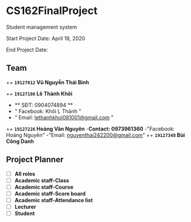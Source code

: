 # CS162FinalProject
Student management system

Start Project Date: April 18, 2020

End Project Date:
## Team
++ **`19127012` Vũ Nguyễn Thái Bình**

++ **`19127186` Lê Thành Khôi**
- ** SĐT: 0904074894 **
- " Facebook: Khôi L Thành "
- " Email: lethanhkhoi081001@gmail.com " 

++ **`19127226` Hoàng Văn Nguyên**
-**Contact: 0973961360**
-"Facebook: Hoàng Nguyên"
-"Email: nguyenthai242200@gmail.com"
++ **`19127348` Bùi Công Danh**
## Project Planner
- [ ] **All roles**
- [ ] **Academic staff-Class**
- [ ] **Academic staff-Course**
- [ ] **Academic staff-Score board**
- [ ] **Academic staff-Attendance list**
- [ ] **Lecturer**
- [ ] **Student**
